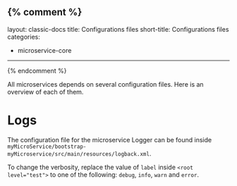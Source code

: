 {% comment %}
---
layout: classic-docs
title: Configurations files
short-title: Configurations files
categories:
  - microservice-core
---
{% endcomment %}

All microservices depends on several configuration files. Here is an overview of each of them.

# Logs

The configuration file for the microservice Logger can be found inside `myMicroService/bootstrap-myMicroservice/src/main/resources/logback.xml`.

To change the verbosity, replace the value of `label` inside `<root level="test">` to one of the following: `debug`, `info`, `warn` and `error`.
